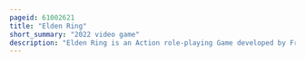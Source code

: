 ```yaml
---
pageid: 61002621
title: "Elden Ring"
short_summary: "2022 video game"
description: "Elden Ring is an Action role-playing Game developed by Fromsoftware in 2022. It was directed by Hidetaka Miyazaki with worldbuilding provided by fantasy Writer George R. R. Martin. It was published for Playstation 4, Playstation 5, Windows, Xbox One, and Xbox Series X/S on February 25 by Fromsoftware in Japan and Bandai Namco Entertainment internationally. Players control a customizable Player Character who is on a Quest to repair the elden Ring and become the new Elden Lord."
---
```

